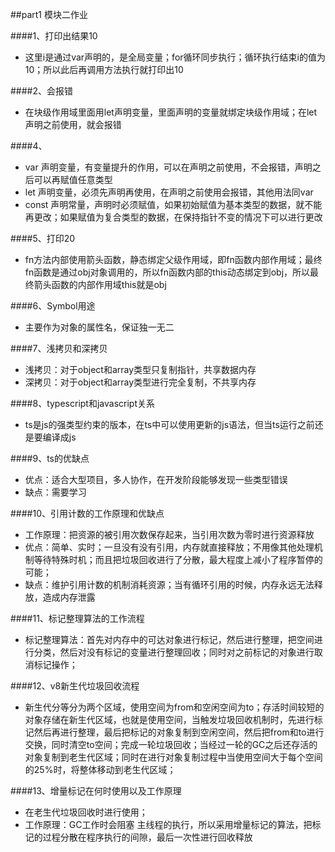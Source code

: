 
##part1 模块二作业

####1、打印出结果10
- 这里i是通过var声明的，是全局变量；for循环同步执行；循环执行结束i的值为10；所以此后再调用方法执行就打印出10

####2、会报错
- 在块级作用域里面用let声明变量，里面声明的变量就绑定块级作用域；在let声明之前使用，就会报错

####4、
- var 声明变量，有变量提升的作用，可以在声明之前使用，不会报错，声明之后可以再赋值任意类型
- let 声明变量，必须先声明再使用，在声明之前使用会报错，其他用法同var
- const 声明常量，声明时必须赋值，如果初始赋值为基本类型的数据，就不能再更改；如果赋值为复合类型的数据，在保持指针不变的情况下可以进行更改

####5、打印20
- fn方法内部使用箭头函数，静态绑定父级作用域，即fn函数内部作用域；最终fn函数是通过obj对象调用的，所以fn函数内部的this动态绑定到obj，所以最终箭头函数的内部作用域this就是obj

####6、Symbol用途
- 主要作为对象的属性名，保证独一无二

####7、浅拷贝和深拷贝
- 浅拷贝：对于object和array类型只复制指针，共享数据内存
- 深拷贝：对于object和array类型进行完全复制，不共享内存

####8、typescript和javascript关系
- ts是js的强类型约束的版本，在ts中可以使用更新的js语法，但当ts运行之前还是要编译成js

####9、ts的优缺点
- 优点：适合大型项目，多人协作，在开发阶段能够发现一些类型错误
- 缺点：需要学习

####10、引用计数的工作原理和优缺点
- 工作原理：把资源的被引用次数保存起来，当引用次数为零时进行资源释放
- 优点：简单、实时；一旦没有没有引用，内存就直接释放；不用像其他处理机制等待特殊时机；而且把垃圾回收进行了分散，最大程度上减小了程序暂停的可能；
- 缺点：维护引用计数的机制消耗资源；当有循环引用的时候，内存永远无法释放，造成内存泄露

####11、标记整理算法的工作流程
- 标记整理算法：首先对内存中的可达对象进行标记，然后进行整理，把空间进行分类，然后对没有标记的变量进行整理回收；同时对之前标记的对象进行取消标记操作；

####12、v8新生代垃圾回收流程
- 新生代分等分为两个区域，使用空间为from和空闲空间为to；存活时间较短的对象存储在新生代区域，也就是使用空间，当触发垃圾回收机制时，先进行标记然后再进行整理，最后把标记的对象复制到空闲空间，然后把from和to进行交换，同时清空to空间；完成一轮垃圾回收；当经过一轮的GC之后还存活的对象复制到老生代区域；同时在进行对象复制过程中当使用空间大于每个空间的25%时，将整体移动到老生代区域；

####13、增量标记在何时使用以及工作原理
- 在老生代垃圾回收时进行使用；
- 工作原理：GC工作时会阻塞 主线程的执行，所以采用增量标记的算法，把标记的过程分散在程序执行的间隙，最后一次性进行回收释放






